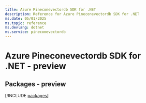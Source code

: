 ```yaml
---
title: Azure Pineconevectordb SDK for .NET
description: Reference for Azure Pineconevectordb SDK for .NET
ms.date: 05/01/2025
ms.topic: reference
ms.devlang: dotnet
ms.service: pineconevectordb
---
```

# Azure Pineconevectordb SDK for .NET - preview
## Packages - preview
[!INCLUDE [packages](pineconevectordb-index.md)]